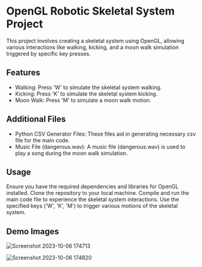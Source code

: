 # OpenGL Robotic Skeletal System Project
This project involves creating a skeletal system using OpenGL, allowing various interactions like walking, kicking, and a moon walk simulation triggered by specific key presses.

## Features
* Walking: Press 'W' to simulate the skeletal system walking.
* Kicking: Press 'K' to simulate the skeletal system kicking.
* Moon Walk: Press 'M' to simulate a moon walk motion.
## Additional Files
* Python CSV Generator Files: These files aid in generating necessary csv file for the main code.
* Music File (dangerous.wav): A music file (dangerous.wav) is used to play a song during the moon walk simulation.
## Usage
Ensure you have the required dependencies and libraries for OpenGL installed.
Clone the repository to your local machine.
Compile and run the main code file to experience the skeletal system interactions.
Use the specified keys ('W', 'K', 'M') to trigger various motions of the skeletal system.

## Demo Images
![Screenshot 2023-10-06 174713](https://github.com/HiteshYadav007/walk-moonwalk-kick-opengl/assets/97785257/7a3a80ed-c7c4-4fd3-8936-c4672aa3e215)

![Screenshot 2023-10-06 174820](https://github.com/HiteshYadav007/walk-moonwalk-kick-opengl/assets/97785257/c1654a95-48ae-4903-84ba-3bb50727e8a1)
